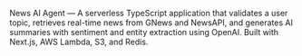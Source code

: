 News AI Agent — A serverless TypeScript application that validates a user topic, retrieves real-time news from GNews and NewsAPI, and generates AI summaries with sentiment and entity extraction using OpenAI. Built with Next.js, AWS Lambda, S3, and Redis.
